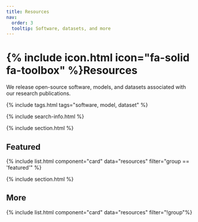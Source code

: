 ```yaml
---
title: Resources
nav:
  order: 3
  tooltip: Software, datasets, and more
---
```


# {% include icon.html icon="fa-solid fa-toolbox" %}Resources

We release open-source software, models, and datasets associated with our research publications.

{% include tags.html tags="software, model, dataset" %}

{% include search-info.html %}

{% include section.html %}

## Featured

{% include list.html component="card" data="resources" filter="group == 'featured'" %}

{% include section.html %}

## More

{% include list.html component="card" data="resources" filter="!group"%}
